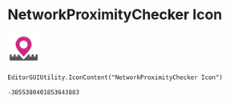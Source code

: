 # NetworkProximityChecker Icon
![](/img/NetworkProximityChecker%20Icon.png)

``` CSharp
EditorGUIUtility.IconContent("NetworkProximityChecker Icon")
```
```
-3855380401853643883
```
